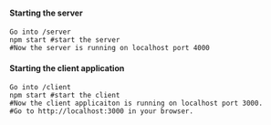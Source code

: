 #### Starting the server
    Go into /server
    npm start #start the server
    #Now the server is running on localhost port 4000
    
#### Starting the client application
    Go into /client
    npm start #start the client
    #Now the client applicaiton is running on localhost port 3000. 
    #Go to http://localhost:3000 in your browser.
